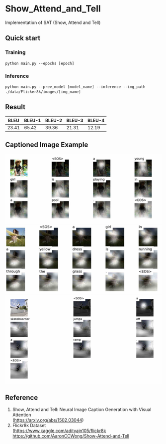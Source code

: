 # Show_Attend_and_Tell
Implementation of SAT (Show, Attend and Tell)

## Quick start

### Training
```
python main.py --epochs [epoch]
```

### Inference
```
python main.py --prev_model [model_name] --inference --img_path ./data/Flicker8k/images/[img_name]
```

## Result
|BLEU| BLEU-1 | BLEU-2 | BLEU-3 | BLEU-4 |
|----|--------|--------|--------|--------|
|23.41|65.42|39.36|21.31|12.19|
## Captioned Image Example

![Example 1](./result/ex1.jpg)
![Example 2](./result/ex2.jpg)
![Example 3](./result/ex3.jpg)

## Reference
1. Show, Attend and Tell: Neural Image Caption Generation with Visual Attention   
(https://arxiv.org/abs/1502.03044)
2. Flickr8k Dataset   
(https://www.kaggle.com/adityajn105/flickr8k
https://github.com/AaronCCWong/Show-Attend-and-Tell